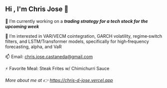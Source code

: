 ## Hi , I'm Chris Jose 👋


🔭 I’m currently working on a ***trading strategy for a tech stock for the upcoming week***

🌱 I’m interested in VAR/VECM cointegration, GARCH volatility, regime‑switch filters, and LSTM/Transformer models, specifically for high‑frequency forecasting, alpha, and VaR

📫 Email: chris.jose.castaneda@gmail.com 

⚡ Favorite Meal: Steak Frites w/ Chimichurri Sauce

*More about me at 👉 https://chris-d-jose.vercel.app*



